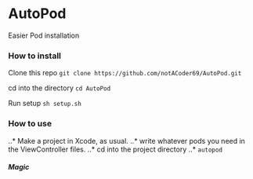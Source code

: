 # AutoPod
Easier Pod installation

### How to install
Clone this repo
`git clone https://github.com/notACoder69/AutoPod.git`
 
 cd into the directory
 `cd AutoPod`

Run setup
`sh setup.sh`


### How to use

..* Make a project in Xcode, as usual.
..* write whatever pods you need in the ViewController files.
..* cd into the project directory
..* `autopod`

##### Magic

